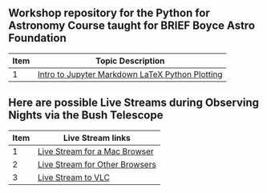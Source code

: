 ## Workshop repository for the Python for Astronomy Course taught for BRIEF Boyce Astro Foundation

Item|Topic Description
---|---
1|[Intro to Jupyter Markdown LaTeX Python Plotting](https://drunarayan.github.io/python4astronomy/intro_jupyter_python)


## Here are possible Live Streams during Observing Nights via the Bush Telescope

Item|Live Stream links
---|---
1|[Live Stream for a Mac Browser](http://sciencelabbridges.com:8088/hls/stream.m3u8)
2|[Live Stream for Other Browsers ](http://sciencelabbridges.com:8088/dash/stream.mpd)
3|[Live Stream to VLC](rtmp://sciencelabbridges.com/live/obs_stream)
